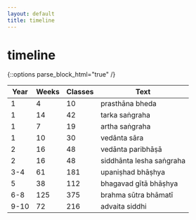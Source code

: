 ```yaml
---
layout: default
title: timeline
---
```


# timeline

{::options parse_block_html="true" /}

| Year  | Weeks | Classes | Text                     |
| ----- | ----- | ------- | ------------------------ |
| 1     | 4     | 10      | prasthāna bheda          |
| 1     | 14    | 42      | tarka saṅgraha           |
| 1     | 7     | 19      | artha saṅgraha           |
| 1     | 10    | 30      | vedānta sāra             |
| 2     | 16    | 48      | vedānta paribhāṣā        |
| 2     | 16    | 48      | siddhānta lesha saṅgraha |
| 3-4   | 61    | 181     | upaniṣhad bhāṣhya        |
| 5     | 38    | 112     | bhagavad gītā bhāṣhya    |
| 6-8   | 125   | 375     | brahma sūtra bhāmatī     |
| 9-10  | 72    | 216     | advaita siddhi           |
